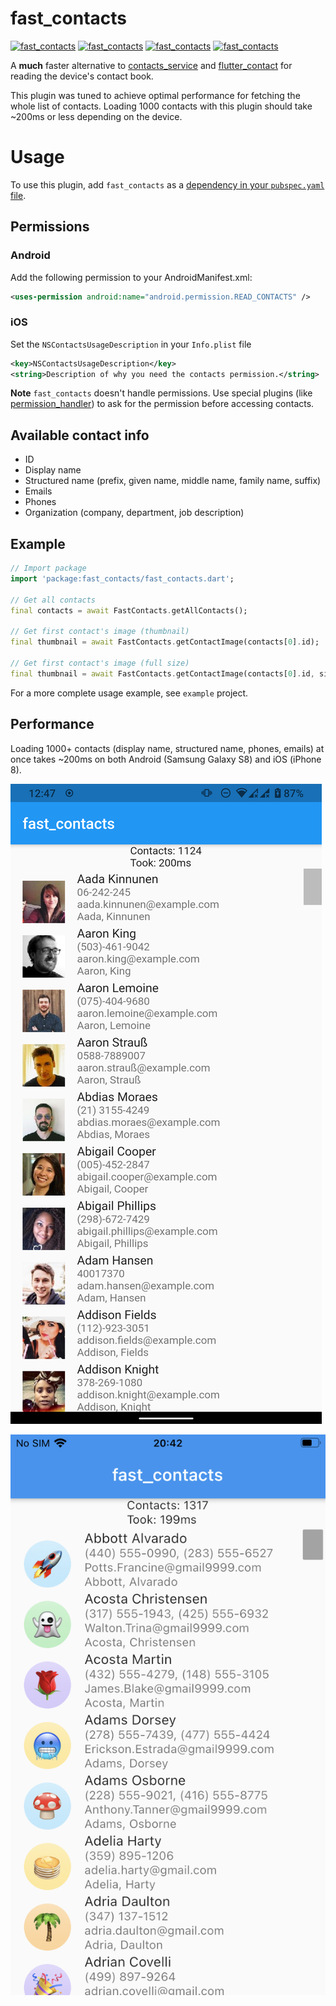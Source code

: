 # fast_contacts

[![fast_contacts](https://img.shields.io/pub/v/fast_contacts)](https://pub.dev/packages/fast_contacts)
[![fast_contacts](https://img.shields.io/pub/likes/fast_contacts)](https://pub.dev/packages/fast_contacts)
[![fast_contacts](https://img.shields.io/pub/points/fast_contacts)](https://pub.dev/packages/fast_contacts)
[![fast_contacts](https://img.shields.io/pub/popularity/fast_contacts)](https://pub.dev/packages/fast_contacts)

A **much** faster alternative to [contacts_service](https://pub.dev/packages/contacts_service) and [flutter_contact](https://pub.dev/packages/flutter_contact) for reading the device's contact book.

This plugin was tuned to achieve optimal performance for fetching the whole list of contacts.
Loading 1000 contacts with this plugin should take ~200ms or less depending on the device.

# Usage

To use this plugin, add `fast_contacts` as a [dependency in your `pubspec.yaml` file](https://flutter.io/platform-plugins/).

## Permissions  
### Android  
Add the following permission to your AndroidManifest.xml:  

```xml  
<uses-permission android:name="android.permission.READ_CONTACTS" />  
```

### iOS
Set the `NSContactsUsageDescription` in your `Info.plist` file  
  
```xml  
<key>NSContactsUsageDescription</key>  
<string>Description of why you need the contacts permission.</string>  
```  

**Note**
`fast_contacts` doesn't handle permissions. Use special plugins (like [permission_handler](https://pub.dartlang.org/packages/permission_handler)) to ask for the permission before accessing contacts.

## Available contact info

- ID
- Display name
- Structured name (prefix, given name, middle name, family name, suffix)
- Emails
- Phones
- Organization (company, department, job description)

## Example

```dart
// Import package  
import 'package:fast_contacts/fast_contacts.dart';  

// Get all contacts
final contacts = await FastContacts.getAllContacts();

// Get first contact's image (thumbnail)
final thumbnail = await FastContacts.getContactImage(contacts[0].id);

// Get first contact's image (full size)
final thumbnail = await FastContacts.getContactImage(contacts[0].id, size: ContactImageSize.fullSize);
```

For a more complete usage example, see `example` project.

## Performance

Loading 1000+ contacts (display name, structured name, phones, emails) at once takes ~200ms on both Android (Samsung Galaxy S8) and iOS (iPhone 8).

![Android: Samsung Galaxy S8](doc/images/android_screenshot.png)

![iOS: iPhone 8](doc/images/ios_screenshot.png)
